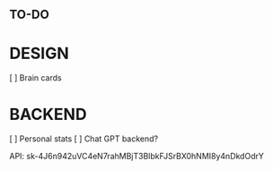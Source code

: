 ## TO-DO 
# DESIGN
[ ] Brain cards 

# BACKEND
[ ] Personal stats
[ ] Chat GPT backend? 

API: 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